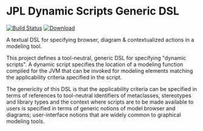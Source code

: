 # JPL Dynamic Scripts Generic DSL
 
[![Build Status](https://travis-ci.org/JPL-IMCE/imce.dynamic_scripts.generic_dsl.svg?branch=IMCEI-283)](https://travis-ci.org/JPL-IMCE/imce.dynamic_scripts.generic_dsl)
[ ![Download](https://api.bintray.com/packages/jpl-imce/gov.nasa.jpl.imce/imce.dynamic_scripts.generic_dsl/images/download.svg) ](https://bintray.com/jpl-imce/gov.nasa.jpl.imce/imce.dynamic_scripts.generic_dsl/_latestVersion)

A textual DSL for specifying browser, diagram & contextualized actions in a modeling tool.

This project defines a tool-neutral, generic DSL for specifying "dynamic scripts".
A dynamic script specifies the location of a modeling function compiled for the JVM
that can be invoked for modeling elements matching the applicability criteria specified in the script.

The genericity of this DSL is that the applicability criteria can be specified in terms of
references to tool-neutral identifiers of metaclasses, stereotypes and library types and
the context where scripts are to be made available to users is specified in terms of generic
notions of model browser and diagrams; user-interface notions that are widely common to graphical modeling tools.
